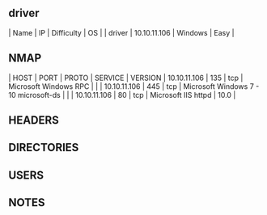 ## driver

| Name | IP | Difficulty | OS |
| driver | 10.10.11.106 | Windows | Easy |

## NMAP

| HOST | PORT | PROTO | SERVICE | VERSION
| 10.10.11.106 | 135 | tcp | Microsoft Windows RPC |  | 
| 10.10.11.106 | 445 | tcp | Microsoft Windows 7 - 10 microsoft-ds |  | 
| 10.10.11.106 | 80 | tcp | Microsoft IIS httpd | 10.0 | 

## HEADERS



## DIRECTORIES



## USERS



## NOTES


